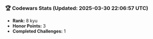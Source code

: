 ### 🏆 Codewars Stats (Updated: 2025-03-30 22:06:57 UTC)

- **Rank:** 8 kyu
- **Honor Points:** 3
- **Completed Challenges:** 1
